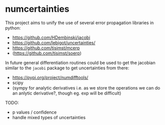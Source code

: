 # numcertainties

This project aims to unify the use of several error propagation libraries in python:

- <https://github.com/HDembinski/jacobi>
- <https://github.com/lebigot/uncertainties/>
- <https://github.com/tisimst/mcerp>
- (<https://github.com/tisimst/soerp>)

In future general differentiation routines could be used to get the jacobian similar to the `jacobi` package to get uncertainties from there:

- <https://pypi.org/project/numdifftools/>
- scipy
- (sympy for analytic derivatives i.e. as we store the operations we can do an anlytic derivative?, though eg. exp will be difficult)

TODO:
- p values / confidence
- handle mixed types of uncertainties
